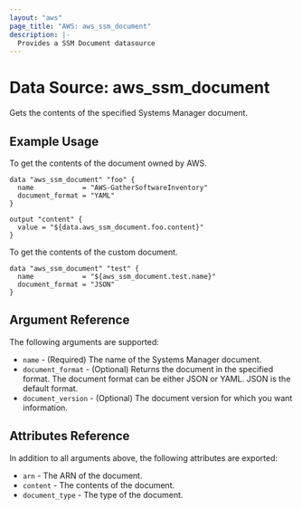 ```yaml
---
layout: "aws"
page_title: "AWS: aws_ssm_document"
description: |-
  Provides a SSM Document datasource
---
```


# Data Source: aws_ssm_document

Gets the contents of the specified Systems Manager document.

## Example Usage

To get the contents of the document owned by AWS.

```hcl
data "aws_ssm_document" "foo" {
  name            = "AWS-GatherSoftwareInventory"
  document_format = "YAML"
}

output "content" {
  value = "${data.aws_ssm_document.foo.content}"
}
```
To get the contents of the custom document.

```hcl
data "aws_ssm_document" "test" {
  name            = "${aws_ssm_document.test.name}"
  document_format = "JSON"
}
```


## Argument Reference

The following arguments are supported:

* `name` - (Required) The name of the Systems Manager document.
* `document_format` - (Optional) Returns the document in the specified format. The document format can be either JSON or YAML. JSON is the default format.
* `document_version` - (Optional) The document version for which you want information.

## Attributes Reference

In addition to all arguments above, the following attributes are exported:

* `arn` - The ARN of the document.
* `content` - The contents of the document.
* `document_type` - The type of the document.

